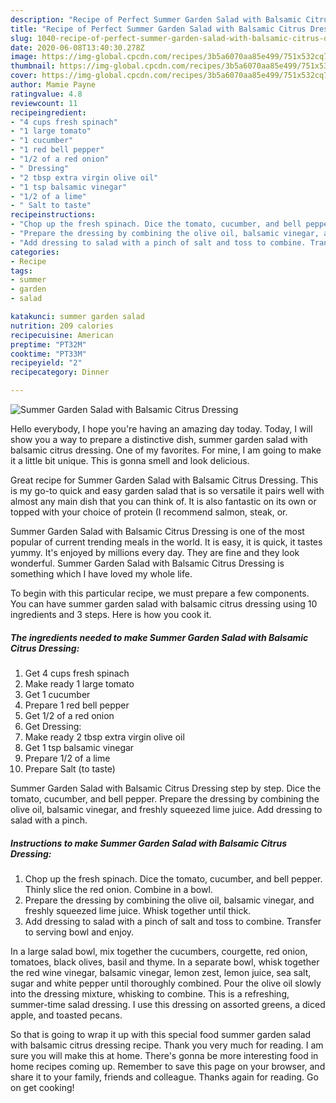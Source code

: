 ```yaml
---
description: "Recipe of Perfect Summer Garden Salad with Balsamic Citrus Dressing"
title: "Recipe of Perfect Summer Garden Salad with Balsamic Citrus Dressing"
slug: 1040-recipe-of-perfect-summer-garden-salad-with-balsamic-citrus-dressing
date: 2020-06-08T13:40:30.278Z
image: https://img-global.cpcdn.com/recipes/3b5a6070aa85e499/751x532cq70/summer-garden-salad-with-balsamic-citrus-dressing-recipe-main-photo.jpg
thumbnail: https://img-global.cpcdn.com/recipes/3b5a6070aa85e499/751x532cq70/summer-garden-salad-with-balsamic-citrus-dressing-recipe-main-photo.jpg
cover: https://img-global.cpcdn.com/recipes/3b5a6070aa85e499/751x532cq70/summer-garden-salad-with-balsamic-citrus-dressing-recipe-main-photo.jpg
author: Mamie Payne
ratingvalue: 4.8
reviewcount: 11
recipeingredient:
- "4 cups fresh spinach"
- "1 large tomato"
- "1 cucumber"
- "1 red bell pepper"
- "1/2 of a red onion"
- " Dressing"
- "2 tbsp extra virgin olive oil"
- "1 tsp balsamic vinegar"
- "1/2 of a lime"
- " Salt to taste"
recipeinstructions:
- "Chop up the fresh spinach. Dice the tomato, cucumber, and bell pepper. Thinly slice the red onion. Combine in a bowl."
- "Prepare the dressing by combining the olive oil, balsamic vinegar, and freshly squeezed lime juice. Whisk together until thick."
- "Add dressing to salad with a pinch of salt and toss to combine. Transfer to serving bowl and enjoy."
categories:
- Recipe
tags:
- summer
- garden
- salad

katakunci: summer garden salad 
nutrition: 209 calories
recipecuisine: American
preptime: "PT32M"
cooktime: "PT33M"
recipeyield: "2"
recipecategory: Dinner

---
```



![Summer Garden Salad with Balsamic Citrus Dressing](https://img-global.cpcdn.com/recipes/3b5a6070aa85e499/751x532cq70/summer-garden-salad-with-balsamic-citrus-dressing-recipe-main-photo.jpg)

Hello everybody, I hope you're having an amazing day today. Today, I will show you a way to prepare a distinctive dish, summer garden salad with balsamic citrus dressing. One of my favorites. For mine, I am going to make it a little bit unique. This is gonna smell and look delicious.

Great recipe for Summer Garden Salad with Balsamic Citrus Dressing. This is my go-to quick and easy garden salad that is so versatile it pairs well with almost any main dish that you can think of. It is also fantastic on its own or topped with your choice of protein (I recommend salmon, steak, or.

Summer Garden Salad with Balsamic Citrus Dressing is one of the most popular of current trending meals in the world. It is easy, it is quick, it tastes yummy. It's enjoyed by millions every day. They are fine and they look wonderful. Summer Garden Salad with Balsamic Citrus Dressing is something which I have loved my whole life.


To begin with this particular recipe, we must prepare a few components. You can have summer garden salad with balsamic citrus dressing using 10 ingredients and 3 steps. Here is how you cook it.

<!--inarticleads1-->

##### The ingredients needed to make Summer Garden Salad with Balsamic Citrus Dressing:

1. Get 4 cups fresh spinach
1. Make ready 1 large tomato
1. Get 1 cucumber
1. Prepare 1 red bell pepper
1. Get 1/2 of a red onion
1. Get  Dressing:
1. Make ready 2 tbsp extra virgin olive oil
1. Get 1 tsp balsamic vinegar
1. Prepare 1/2 of a lime
1. Prepare  Salt (to taste)


Summer Garden Salad with Balsamic Citrus Dressing step by step. Dice the tomato, cucumber, and bell pepper. Prepare the dressing by combining the olive oil, balsamic vinegar, and freshly squeezed lime juice. Add dressing to salad with a pinch. 

<!--inarticleads2-->

##### Instructions to make Summer Garden Salad with Balsamic Citrus Dressing:

1. Chop up the fresh spinach. Dice the tomato, cucumber, and bell pepper. Thinly slice the red onion. Combine in a bowl.
1. Prepare the dressing by combining the olive oil, balsamic vinegar, and freshly squeezed lime juice. Whisk together until thick.
1. Add dressing to salad with a pinch of salt and toss to combine. Transfer to serving bowl and enjoy.


In a large salad bowl, mix together the cucumbers, courgette, red onion, tomatoes, black olives, basil and thyme. In a separate bowl, whisk together the red wine vinegar, balsamic vinegar, lemon zest, lemon juice, sea salt, sugar and white pepper until thoroughly combined. Pour the olive oil slowly into the dressing mixture, whisking to combine. This is a refreshing, summer-time salad dressing. I use this dressing on assorted greens, a diced apple, and toasted pecans. 

So that is going to wrap it up with this special food summer garden salad with balsamic citrus dressing recipe. Thank you very much for reading. I am sure you will make this at home. There's gonna be more interesting food in home recipes coming up. Remember to save this page on your browser, and share it to your family, friends and colleague. Thanks again for reading. Go on get cooking!
